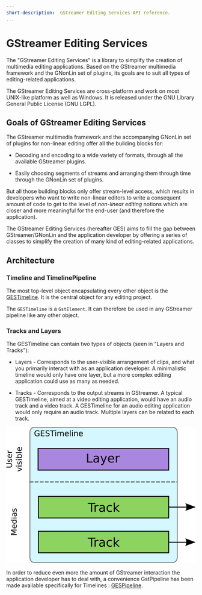 ```yaml
---
short-description:  GStreamer Editing Services API reference.
...
```


# GStreamer Editing Services

The "GStreamer Editing Services" is a library to simplify the creation
of multimedia editing applications. Based on the GStreamer multimedia framework
and the GNonLin set of plugins, its goals are to suit all types of editing-related
applications.

The GStreamer Editing Services are cross-platform and work on most UNIX-like
platform as well as Windows. It is released under the GNU Library General Public License
(GNU LGPL).

## Goals of GStreamer Editing Services

The GStreamer multimedia framework and the accompanying GNonLin set of
plugins for non-linear editing offer all the building blocks for:

-   Decoding and encoding to a wide variety of formats, through all the
    available GStreamer plugins.

-   Easily choosing segments of streams and arranging them through time
    through the GNonLin set of plugins.

But all those building blocks only offer stream-level access, which
results in developers who want to write non-linear editors to write a
consequent amount of code to get to the level of *non-linear editing*
notions which are closer and more meaningful for the end-user (and
therefore the application).

The GStreamer Editing Services (hereafter GES) aims to fill the gap
between GStreamer/GNonLin and the application developer by offering a
series of classes to simplify the creation of many kind of
editing-related applications.

## Architecture

### Timeline and TimelinePipeline

The most top-level object encapsulating every other object is the
[GESTimeline](GESTimeline). It is the central object for any editing project.

The `GESTimeline` is a `GstElement`. It can therefore be used in any
GStreamer pipeline like any other object.

### Tracks and Layers

The GESTimeline can contain two types of objects (seen in
"Layers and Tracks"):

-   Layers - Corresponds to the user-visible arrangement of clips, and
    what you primarily interact with as an application developer. A
    minimalistic timeline would only have one layer, but a more complex
    editing application could use as many as needed.

-   Tracks - Corresponds to the output streams in GStreamer. A typical
    GESTimeline, aimed at a video editing application, would have an
    audio track and a video track. A GESTimeline for an audio editing
    application would only require an audio track. Multiple layers can
    be related to each track.

![Layers and Tracks](images/layer_track_overview.png)

In order to reduce even more the amount of GStreamer interaction the
application developer has to deal with, a convenience GstPipeline has
been made available specifically for Timelines : [GESPipeline](GESPipeline).
